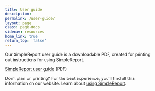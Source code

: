 ```yaml
---
title: User guide
description:
permalink: /user-guide/
layout: page
class: page-docs
sidenav: resources
home_link: true
return_top: 'false'
---
```


Our SimpleReport user guide is a downloadable PDF, created for printing out instructions for using SimpleReport.

[SimpleReport user guide](/assets/resources/SimpleReport-user-guide.pdf) (PDF)

Don’t plan on printing? For the best experience, you’ll find all this information on our website. Learn about [using SimpleReport](/using-simplereport).
